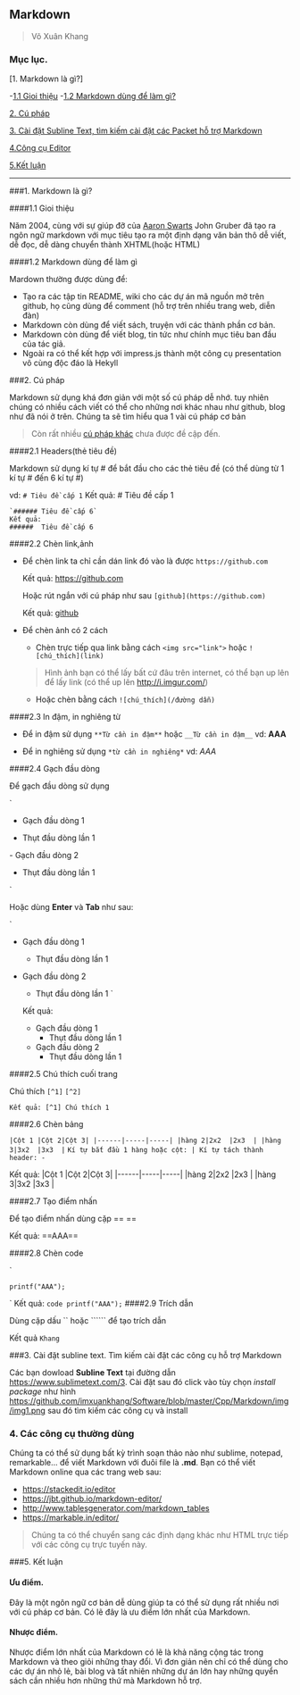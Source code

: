 ## Markdown

> Võ Xuân Khang

### Mục lục.

[1. Markdown là gì?]

-[1.1 Gioi thiệu](#gioithieu)
-[1.2 Markdown dùng để làm gì?](#tacdung)

[2. Cú pháp](#cuphap)

[3. Cài đặt Subline Text, tìm kiếm cài đặt các Packet hỗ trợ Markdown](#sublinetext)

[4.Công cụ Editor](#congcu)

[5.Kết luận](#ketluan)

-----------------------

###1. Markdown là gì?

<a name='gioithieu'></a>

####1.1 Gioi thiệu

Năm 2004, cùng với sự giúp đỡ của [Aaron Swarts](https://vi.wikipedia.org/wiki/Aaron_Swartz) John Gruber đã tạo ra ngôn ngữ markdown với mục tiêu tạo ra một định dạng văn bản thô dễ viết, dễ đọc, dễ dàng chuyển thành XHTML(hoặc HTML)

<a name='tacdung'></a>

####1.2 Markdown dùng để làm gì

Mardown thường được dùng để:
- Tạo ra các tập tin README, wiki cho các dự án mã nguồn mở trên github, họ cũng dùng để comment (hỗ trợ trên nhiều trang web, diễn đàn)
- Markdown còn dùng để viết sách, truyện với các thành phần cơ bản.
- Markdown còn dùng để viết blog, tin tức như chính mục tiêu ban đầu của tác giả.
- Ngoài ra có thể kết hợp với impress.js thành một công cụ presentation vô cùng độc đáo là Hekyll

<a name='cuphap'></a>

###2. Cú pháp

Markdown sử dụng khá đơn giản với một số cú pháp dễ nhớ. tuy nhiên chúng có nhiều cách viết có thể cho những nơi khác nhau như github, blog như đã nói ở trên. Chúng ta sẽ tìm hiểu qua 1 vài cú pháp cơ bản
> Còn rất nhiều [cú pháp khác](https://daringfireball.net/projects/markdown/syntax) chưa được đề cập đến.

####2.1 Headers(thẻ tiêu đề)

Markdown sử dụng kí tự # để bắt đầu cho các thẻ tiêu đề (có thể dùng từ 1 kí tự # đến 6 kí tự #)

vd: `# Tiêu đề cấp 1`
	Kết quả: 
	# Tiêu đề cấp 1


	`###### Tiêu đề cấp 6`
	Kết quả:
	######  Tiêu đề cấp 6

####2.2 Chèn link,ảnh

- Để chèn link ta chỉ cần dán link đó vào là được `https://github.com`

	Kết quả: https://github.com

	Hoặc rút ngắn với cú pháp như sau `[github](https://github.com)`

	Kết quả: 
	[github](https://github.com)

- Để chèn ảnh có 2 cách

	- Chèn trực tiếp qua link bằng cách `<img src="link">` hoặc `![chú_thích](link)`
	> Hình ảnh bạn có thể lấy bất cứ đâu trên internet, có thể bạn up lên để lấy link (có thể up lên http://i.imgur.com/)

	- Hoặc chèn bằng cách `![chú_thích](/đường dẫn)`

####2.3 In đậm, in nghiêng từ

- Để in đậm sử dụng `**Từ cần in đậm**` hoặc `__Từ cần in đậm__`
	vd: **AAA**

- Để in nghiêng sử dụng `*từ cần in nghiêng*`
	vd: *AAA*

####2.4 Gạch đầu dòng

Để gạch đầu dòng sử dụng

`
- Gạch đầu dòng 1
<ul>
<li> Thụt đầu dòng lần 1 </li>
</ul>
- Gạch đầu dòng 2
<ul>
<li>Thụt đầu dòng lần 1 </li>
</ul>
`
 
Hoặc dùng **Enter** và __Tab__ như sau:

`
- Gạch đầu dòng 1
	- Thụt đầu dòng lần 1
- Gạch đầu dòng 2
 	- Thụt đầu dòng lần 1
`

 	Kết quả:
 	- Gạch đầu dòng 1
 		- Thụt đầu dòng lần 1
 	- Gạch đầu dòng 2
 		- Thụt đầu dòng lần 1

 ####2.5 Chú thích cuối trang

 Chú thích `[^1]` `[^2]`

 	Kết quả: [^1] Chú thích 1
 ####2.6 Chèn bảng

  `
  |Cột 1 |Cột 2|Cột 3|
  |------|-----|-----|
  |hàng 2|2x2  |2x3  |
  |hàng 3|3x2  |3x3  |
  `
  `
  Kí tự bắt đầu 1 hàng hoặc cột: |
  Kí tự tách thành header: -
  `

  Kết quả:  |Cột 1 |Cột 2|Cột 3|
  			|------|-----|-----|
  			|hàng 2|2x2  |2x3  |
  			|hàng 3|3x2  |3x3  |

####2.7 Tạo điểm nhấn

Để tạo điểm nhấn dùng cặp == ==
 
Kết quả: ==AAA==

####2.8 Chèn code

`
``` code
printf("AAA");
```
`
Kết quả:	``` code
			printf("AAA");
			```
####2.9 Trích dẫn

Dùng cặp dấu `` hoặc `````` để tạo trích dẫn

Kết quả `Khang`

<a name="sublinetext"></a>

###3. Cài đặt subline text. Tìm kiếm cài đặt các công cụ hỗ trợ Markdown

Các bạn dowload **Subline Text** tại đường dẫn https://www.sublimetext.com/3. Cài đặt sau đó click vào tùy chọn *install package* như hình https://github.com/imxuankhang/Software/blob/master/Cpp/Markdown/img/img1.png sau đó tìm kiếm các công cụ và install

<a name="congcu"></a>

### 4. Các công cụ thường dùng
Chúng ta có thể sử dụng bất kỳ trình soạn thảo nào như sublime, notepad, remarkable... để viết Markdown với đuôi file là **.md**. Bạn có thể viết Markdown online qua các trang web sau:

- https://stackedit.io/editor
- https://jbt.github.io/markdown-editor/
- http://www.tablesgenerator.com/markdown_tables
- https://markable.in/editor/

> Chúng ta có thể chuyển sang các định dạng khác như HTML trực tiếp với các công cụ trực tuyến này.

<a name="ketluan"></a>

###5. Kết luận

#### Ưu điểm.
Đây là một ngôn ngữ cơ bản dễ dùng giúp ta có thể sử dụng rất nhiều nơi với cú pháp cơ bản. Có lẽ đây là ưu điểm lớn nhất của Markdown.
#### Nhược điểm.
Nhược điểm lớn nhất của Markdown có lẽ là khả năng cộng tác trong Markdown và theo giỏi những thay đổi. Vì đơn giản nên chỉ có thể dùng cho các dự án nhỏ lẻ, bài blog và tất nhiên những dự án lớn hay những quyển sách cần nhiều hơn những thứ mà Markdown hỗ trợ.